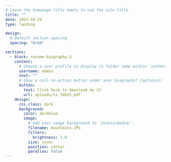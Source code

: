 ```yaml
---
# Leave the homepage title empty to use the site title
title: ""
date: 2022-10-24
type: landing

design:
  # Default section spacing
  spacing: "6rem"

sections:
  - block: resume-biography-3
    content:
      # Choose a user profile to display (a folder name within `content/authors/`)
      username: admin
      text: ""
      # Show a call-to-action button under your biography? (optional)
      button:
        text: Click here to download my CV
        url: uploads/cv_feb25.pdf
    design:
      css_class: dark
      background:
        color: darkblue
        image:
          # Add your image background to `assets/media/`.
          filename: mountains.JPG
          filters:
            brightness: 1.0
          size: cover
          position: center
          parallax: false
---
```

